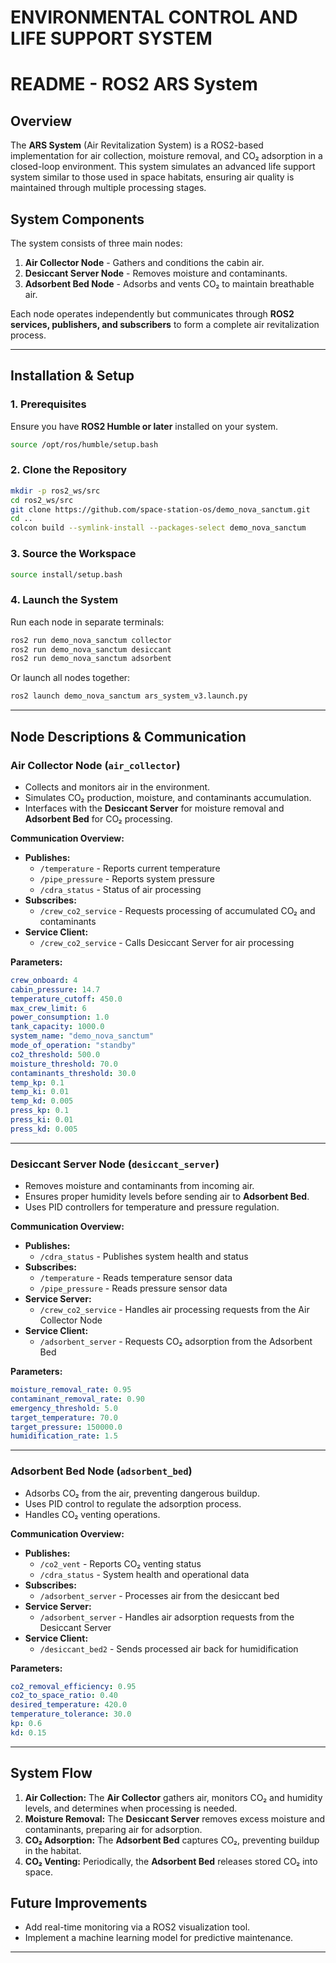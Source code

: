 # ENVIRONMENTAL CONTROL AND LIFE SUPPORT SYSTEM


# README - ROS2 ARS System

## Overview
The **ARS System** (Air Revitalization System) is a ROS2-based implementation for air collection, moisture removal, and CO₂ adsorption in a closed-loop environment. This system simulates an advanced life support system similar to those used in space habitats, ensuring air quality is maintained through multiple processing stages.

## System Components
The system consists of three main nodes:
1. **Air Collector Node** - Gathers and conditions the cabin air.
2. **Desiccant Server Node** - Removes moisture and contaminants.
3. **Adsorbent Bed Node** - Adsorbs and vents CO₂ to maintain breathable air.

Each node operates independently but communicates through **ROS2 services, publishers, and subscribers** to form a complete air revitalization process.

---

## Installation & Setup
### 1. Prerequisites
Ensure you have **ROS2 Humble or later** installed on your system.
```bash
source /opt/ros/humble/setup.bash
```

### 2. Clone the Repository
```bash
mkdir -p ros2_ws/src
cd ros2_ws/src
git clone https://github.com/space-station-os/demo_nova_sanctum.git
cd ..
colcon build --symlink-install --packages-select demo_nova_sanctum
```

### 3. Source the Workspace
```bash
source install/setup.bash
```

### 4. Launch the System
Run each node in separate terminals:
```bash
ros2 run demo_nova_sanctum collector
ros2 run demo_nova_sanctum desiccant
ros2 run demo_nova_sanctum adsorbent
```
Or launch all nodes together:
```bash
ros2 launch demo_nova_sanctum ars_system_v3.launch.py
```

---

## Node Descriptions & Communication
### **Air Collector Node** (`air_collector`)
- Collects and monitors air in the environment.
- Simulates CO₂ production, moisture, and contaminants accumulation.
- Interfaces with the **Desiccant Server** for moisture removal and **Adsorbent Bed** for CO₂ processing.

**Communication Overview:**
- **Publishes:**
  - `/temperature` - Reports current temperature
  - `/pipe_pressure` - Reports system pressure
  - `/cdra_status` - Status of air processing
- **Subscribes:**
  - `/crew_co2_service` - Requests processing of accumulated CO₂ and contaminants
- **Service Client:**
  - `/crew_co2_service` - Calls Desiccant Server for air processing

**Parameters:**
```yaml
crew_onboard: 4
cabin_pressure: 14.7
temperature_cutoff: 450.0
max_crew_limit: 6
power_consumption: 1.0
tank_capacity: 1000.0
system_name: "demo_nova_sanctum"
mode_of_operation: "standby"
co2_threshold: 500.0
moisture_threshold: 70.0
contaminants_threshold: 30.0
temp_kp: 0.1
temp_ki: 0.01
temp_kd: 0.005
press_kp: 0.1
press_ki: 0.01
press_kd: 0.005
```

---

### **Desiccant Server Node** (`desiccant_server`)
- Removes moisture and contaminants from incoming air.
- Ensures proper humidity levels before sending air to **Adsorbent Bed**.
- Uses PID controllers for temperature and pressure regulation.

**Communication Overview:**
- **Publishes:**
  - `/cdra_status` - Publishes system health and status
- **Subscribes:**
  - `/temperature` - Reads temperature sensor data
  - `/pipe_pressure` - Reads pressure sensor data
- **Service Server:**
  - `/crew_co2_service` - Handles air processing requests from the Air Collector Node
- **Service Client:**
  - `/adsorbent_server` - Requests CO₂ adsorption from the Adsorbent Bed

**Parameters:**
```yaml
moisture_removal_rate: 0.95
contaminant_removal_rate: 0.90
emergency_threshold: 5.0
target_temperature: 70.0
target_pressure: 150000.0
humidification_rate: 1.5
```

---

### **Adsorbent Bed Node** (`adsorbent_bed`)
- Adsorbs CO₂ from the air, preventing dangerous buildup.
- Uses PID control to regulate the adsorption process.
- Handles CO₂ venting operations.

**Communication Overview:**
- **Publishes:**
  - `/co2_vent` - Reports CO₂ venting status
  - `/cdra_status` - System health and operational data
- **Subscribes:**
  - `/adsorbent_server` - Processes air from the desiccant bed
- **Service Server:**
  - `/adsorbent_server` - Handles air adsorption requests from the Desiccant Server
- **Service Client:**
  - `/desiccant_bed2` - Sends processed air back for humidification

**Parameters:**
```yaml
co2_removal_efficiency: 0.95
co2_to_space_ratio: 0.40
desired_temperature: 420.0
temperature_tolerance: 30.0
kp: 0.6
kd: 0.15
```

---

## System Flow
1. **Air Collection:** The **Air Collector** gathers air, monitors CO₂ and humidity levels, and determines when processing is needed.
2. **Moisture Removal:** The **Desiccant Server** removes excess moisture and contaminants, preparing air for adsorption.
3. **CO₂ Adsorption:** The **Adsorbent Bed** captures CO₂, preventing buildup in the habitat.
4. **CO₂ Venting:** Periodically, the **Adsorbent Bed** releases stored CO₂ into space.


## Future Improvements
- Add real-time monitoring via a ROS2 visualization tool.
- Implement a machine learning model for predictive maintenance.

---



